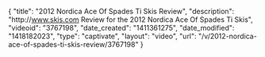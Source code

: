 {
    "title": "2012 Nordica Ace Of Spades Ti Skis Review",
    "description": "http:\/\/www.skis.com Review for the 2012 Nordica Ace Of Spades Ti Skis",
    "videoid": "3767198",
    "date_created": "1411361275",
    "date_modified": "1418182023",
    "type": "captivate",
    "layout": "video",
    "url": "\/v\/2012-nordica-ace-of-spades-ti-skis-review\/3767198"
}